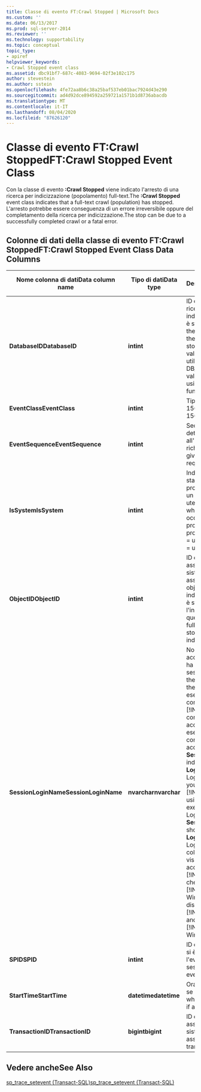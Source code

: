 ```yaml
---
title: Classe di evento FT:Crawl Stopped | Microsoft Docs
ms.custom: ''
ms.date: 06/13/2017
ms.prod: sql-server-2014
ms.reviewer: ''
ms.technology: supportability
ms.topic: conceptual
topic_type:
- apiref
helpviewer_keywords:
- Crawl Stopped event class
ms.assetid: dbc91bf7-687c-4083-9694-02f3e102c175
author: stevestein
ms.author: sstein
ms.openlocfilehash: 4fe72aa8b6c38a25baf537eb01bac7924d43e290
ms.sourcegitcommit: ad4d92dce894592a259721a1571b1d8736abacdb
ms.translationtype: MT
ms.contentlocale: it-IT
ms.lasthandoff: 08/04/2020
ms.locfileid: "87626120"
---
```

# <a name="ftcrawl-stopped-event-class"></a><span data-ttu-id="fb470-102">Classe di evento FT:Crawl Stopped</span><span class="sxs-lookup"><span data-stu-id="fb470-102">FT:Crawl Stopped Event Class</span></span>
  <span data-ttu-id="fb470-103">Con la classe di evento **:Crawl Stopped** viene indicato l'arresto di una ricerca per indicizzazione (popolamento) full-text.</span><span class="sxs-lookup"><span data-stu-id="fb470-103">The **:Crawl Stopped** event class indicates that a full-text crawl (population) has stopped.</span></span> <span data-ttu-id="fb470-104">L'arresto potrebbe essere conseguenza di un errore irreversibile oppure del completamento della ricerca per indicizzazione.</span><span class="sxs-lookup"><span data-stu-id="fb470-104">The stop can be due to a successfully completed crawl or a fatal error.</span></span>  
  
## <a name="ftcrawl-stopped-event-class-data-columns"></a><span data-ttu-id="fb470-105">Colonne di dati della classe di evento FT:Crawl Stopped</span><span class="sxs-lookup"><span data-stu-id="fb470-105">FT:Crawl Stopped Event Class Data Columns</span></span>  
  
|<span data-ttu-id="fb470-106">Nome colonna di dati</span><span class="sxs-lookup"><span data-stu-id="fb470-106">Data column name</span></span>|<span data-ttu-id="fb470-107">Tipo di dati</span><span class="sxs-lookup"><span data-stu-id="fb470-107">Data type</span></span>|<span data-ttu-id="fb470-108">Descrizione</span><span class="sxs-lookup"><span data-stu-id="fb470-108">Description</span></span>|<span data-ttu-id="fb470-109">ID colonna</span><span class="sxs-lookup"><span data-stu-id="fb470-109">Column ID</span></span>|<span data-ttu-id="fb470-110">Filtrabile</span><span class="sxs-lookup"><span data-stu-id="fb470-110">Filterable</span></span>|  
|----------------------|---------------|-----------------|---------------|----------------|  
|<span data-ttu-id="fb470-111">**DatabaseID**</span><span class="sxs-lookup"><span data-stu-id="fb470-111">**DatabaseID**</span></span>|<span data-ttu-id="fb470-112">**int**</span><span class="sxs-lookup"><span data-stu-id="fb470-112">**int**</span></span>|<span data-ttu-id="fb470-113">ID del database in cui la ricerca per indicizzazione full-text è stata arrestata.</span><span class="sxs-lookup"><span data-stu-id="fb470-113">ID of the database in which the full-text crawl has stopped.</span></span> <span data-ttu-id="fb470-114">Determinare il valore per un database utilizzando la funzione DB_ID.</span><span class="sxs-lookup"><span data-stu-id="fb470-114">Determine the value for a database by using the DB_ID function.</span></span>|<span data-ttu-id="fb470-115">3</span><span class="sxs-lookup"><span data-stu-id="fb470-115">3</span></span>|<span data-ttu-id="fb470-116">Sì</span><span class="sxs-lookup"><span data-stu-id="fb470-116">Yes</span></span>|  
|<span data-ttu-id="fb470-117">**EventClass**</span><span class="sxs-lookup"><span data-stu-id="fb470-117">**EventClass**</span></span>|<span data-ttu-id="fb470-118">**int**</span><span class="sxs-lookup"><span data-stu-id="fb470-118">**int**</span></span>|<span data-ttu-id="fb470-119">Tipo di evento = 156.</span><span class="sxs-lookup"><span data-stu-id="fb470-119">Type of event = 156.</span></span>|<span data-ttu-id="fb470-120">27</span><span class="sxs-lookup"><span data-stu-id="fb470-120">27</span></span>|<span data-ttu-id="fb470-121">No</span><span class="sxs-lookup"><span data-stu-id="fb470-121">No</span></span>|  
|<span data-ttu-id="fb470-122">**EventSequence**</span><span class="sxs-lookup"><span data-stu-id="fb470-122">**EventSequence**</span></span>|<span data-ttu-id="fb470-123">**int**</span><span class="sxs-lookup"><span data-stu-id="fb470-123">**int**</span></span>|<span data-ttu-id="fb470-124">Sequenza di un determinato evento all'interno della richiesta.</span><span class="sxs-lookup"><span data-stu-id="fb470-124">Sequence of a given event within the request.</span></span>|<span data-ttu-id="fb470-125">51</span><span class="sxs-lookup"><span data-stu-id="fb470-125">51</span></span>|<span data-ttu-id="fb470-126">No</span><span class="sxs-lookup"><span data-stu-id="fb470-126">No</span></span>|  
|<span data-ttu-id="fb470-127">**IsSystem**</span><span class="sxs-lookup"><span data-stu-id="fb470-127">**IsSystem**</span></span>|<span data-ttu-id="fb470-128">**int**</span><span class="sxs-lookup"><span data-stu-id="fb470-128">**int**</span></span>|<span data-ttu-id="fb470-129">Indica se l'evento è stato generato per un processo di sistema o un processo utente.</span><span class="sxs-lookup"><span data-stu-id="fb470-129">Indicates whether the event occurred on a system process or a user process.</span></span> <span data-ttu-id="fb470-130">1 = sistema, 0 = utente.</span><span class="sxs-lookup"><span data-stu-id="fb470-130">1 = system, 0 = user.</span></span>|<span data-ttu-id="fb470-131">60</span><span class="sxs-lookup"><span data-stu-id="fb470-131">60</span></span>|<span data-ttu-id="fb470-132">Sì</span><span class="sxs-lookup"><span data-stu-id="fb470-132">Yes</span></span>|  
|<span data-ttu-id="fb470-133">**ObjectID**</span><span class="sxs-lookup"><span data-stu-id="fb470-133">**ObjectID**</span></span>|<span data-ttu-id="fb470-134">**int**</span><span class="sxs-lookup"><span data-stu-id="fb470-134">**int**</span></span>|<span data-ttu-id="fb470-135">ID dell'oggetto assegnato dal sistema.</span><span class="sxs-lookup"><span data-stu-id="fb470-135">System-assigned ID of the object.</span></span> <span data-ttu-id="fb470-136">La ricerca per indicizzazione full-text è stata arrestata per l'indice full-text di questo oggetto.</span><span class="sxs-lookup"><span data-stu-id="fb470-136">The full-text crawl has stopped for the full-text index on this object.</span></span>|<span data-ttu-id="fb470-137">22</span><span class="sxs-lookup"><span data-stu-id="fb470-137">22</span></span>|<span data-ttu-id="fb470-138">Sì</span><span class="sxs-lookup"><span data-stu-id="fb470-138">Yes</span></span>|  
|<span data-ttu-id="fb470-139">**SessionLoginName**</span><span class="sxs-lookup"><span data-stu-id="fb470-139">**SessionLoginName**</span></span>|<span data-ttu-id="fb470-140">**nvarchar**</span><span class="sxs-lookup"><span data-stu-id="fb470-140">**nvarchar**</span></span>|<span data-ttu-id="fb470-141">Nome dell'account di accesso dell'utente che ha avviato la sessione.</span><span class="sxs-lookup"><span data-stu-id="fb470-141">Login name of the user who originated the session.</span></span> <span data-ttu-id="fb470-142">Se ad esempio si stabilisce la connessione a [!INCLUDE[ssNoVersion](../../includes/ssnoversion-md.md)] con l'account di accesso Login1 e si esegue un'istruzione con l'account di accesso Login2, **SessionLoginName** indica Login1 e **LoginName** indica Login2.</span><span class="sxs-lookup"><span data-stu-id="fb470-142">For example, if you connect to [!INCLUDE[ssNoVersion](../../includes/ssnoversion-md.md)] using Login1 and execute a statement as Login2, **SessionLoginName** shows Login1 and **LoginName** shows Login2.</span></span> <span data-ttu-id="fb470-143">In questa colonna vengono visualizzati sia gli account di accesso di [!INCLUDE[ssNoVersion](../../includes/ssnoversion-md.md)] che quelli di [!INCLUDE[msCoName](../../includes/msconame-md.md)] Windows.</span><span class="sxs-lookup"><span data-stu-id="fb470-143">This column displays both [!INCLUDE[ssNoVersion](../../includes/ssnoversion-md.md)] and [!INCLUDE[msCoName](../../includes/msconame-md.md)] Windows logins.</span></span>|<span data-ttu-id="fb470-144">64</span><span class="sxs-lookup"><span data-stu-id="fb470-144">64</span></span>|<span data-ttu-id="fb470-145">Sì</span><span class="sxs-lookup"><span data-stu-id="fb470-145">Yes</span></span>|  
|<span data-ttu-id="fb470-146">**SPID**</span><span class="sxs-lookup"><span data-stu-id="fb470-146">**SPID**</span></span>|<span data-ttu-id="fb470-147">**int**</span><span class="sxs-lookup"><span data-stu-id="fb470-147">**int**</span></span>|<span data-ttu-id="fb470-148">ID della sessione in cui si è verificato l'evento.</span><span class="sxs-lookup"><span data-stu-id="fb470-148">ID of the session on which the event occurred.</span></span>|<span data-ttu-id="fb470-149">12</span><span class="sxs-lookup"><span data-stu-id="fb470-149">12</span></span>|<span data-ttu-id="fb470-150">Sì</span><span class="sxs-lookup"><span data-stu-id="fb470-150">Yes</span></span>|  
|<span data-ttu-id="fb470-151">**StartTime**</span><span class="sxs-lookup"><span data-stu-id="fb470-151">**StartTime**</span></span>|<span data-ttu-id="fb470-152">**datetime**</span><span class="sxs-lookup"><span data-stu-id="fb470-152">**datetime**</span></span>|<span data-ttu-id="fb470-153">Ora di inizio dell'evento, se disponibile.</span><span class="sxs-lookup"><span data-stu-id="fb470-153">Time at which the event started, if available.</span></span>|<span data-ttu-id="fb470-154">14</span><span class="sxs-lookup"><span data-stu-id="fb470-154">14</span></span>|<span data-ttu-id="fb470-155">Sì</span><span class="sxs-lookup"><span data-stu-id="fb470-155">Yes</span></span>|  
|<span data-ttu-id="fb470-156">**TransactionID**</span><span class="sxs-lookup"><span data-stu-id="fb470-156">**TransactionID**</span></span>|<span data-ttu-id="fb470-157">**bigint**</span><span class="sxs-lookup"><span data-stu-id="fb470-157">**bigint**</span></span>|<span data-ttu-id="fb470-158">ID della transazione assegnato dal sistema.</span><span class="sxs-lookup"><span data-stu-id="fb470-158">System-assigned ID of the transaction.</span></span>|<span data-ttu-id="fb470-159">4</span><span class="sxs-lookup"><span data-stu-id="fb470-159">4</span></span>|<span data-ttu-id="fb470-160">Sì</span><span class="sxs-lookup"><span data-stu-id="fb470-160">Yes</span></span>|  
  
## <a name="see-also"></a><span data-ttu-id="fb470-161">Vedere anche</span><span class="sxs-lookup"><span data-stu-id="fb470-161">See Also</span></span>  
 [<span data-ttu-id="fb470-162">sp_trace_setevent &#40;Transact-SQL&#41;</span><span class="sxs-lookup"><span data-stu-id="fb470-162">sp_trace_setevent &#40;Transact-SQL&#41;</span></span>](/sql/relational-databases/system-stored-procedures/sp-trace-setevent-transact-sql)  
  
  
